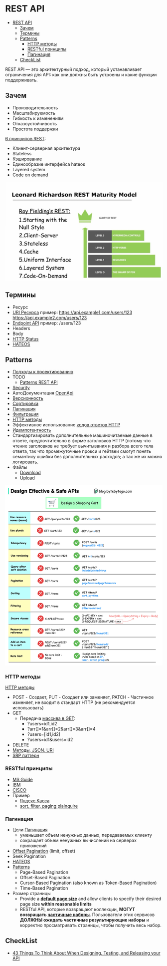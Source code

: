 # REST API

- [REST API](#rest-api)
  - [Зачем](#зачем)
  - [Термины](#термины)
  - [Patterns](#patterns)
    - [HTTP методы](#http-методы)
    - [RESTful принципы](#restful-принципы)
    - [Пагинация](#пагинация)
  - [CheckList](#checklist)

REST API — это архитектурный подход, который устанавливает ограничения для API: как они должны быть устроены и какие функции поддерживать.

## Зачем

- Производительность
- Масштабируемость
- Гибкость к изменениям
- Отказоустойчивость
- Простота поддержки

[6 принципов REST](https://habr.com/ru/post/590679/):

- Клиент-серверная архитектура
- Stateless
- Кэширование
- Единообразие интерфейса hateos
- Layered system
- Code on demand

![level](../img/api/rest.level.png)

## Термины

- Ресурс
- [URI Ресурса](https://teletype.in/@loginovpavel/rest-api) пример: <https://api.example1.com/users/123> <https://api.example2.com/users/123>
- [Endpoint API](https://tquality.ru/blog/kak-pisat-endpointy/) пример: /users/123
- Headers
- Body
- [HTTP Status](api-http-status.md)
- [HATEOS](https://docs.microsoft.com/ru-ru/azure/architecture/best-practices/api-design#use-hateoas-to-enable-navigation-to-related-resources)

## Patterns

- [Подходы к проектированию](api.design.md)
- TODO
  - [Patterns REST API](https://microservice-api-patterns.org/)
- [Security](../arch/ability/security.api.md#rest)
- АвтоДокументация [OpenApi](openapi.md)
- [Версионность](api.md#versioning)
- [Сортировка](https://gist.github.com/fomvasss/c1221b2464be94870f7f823c74520665)
- [Пагинация](#пагинация)  
- [Фильтрация](https://www.moesif.com/blog/technical/api-design/REST-API-Design-Filtering-Sorting-and-Pagination/)
- [HTTP методы](#http-методы)
- Эффективное использование [кодов ответов HTTP](api-http-status.md)
- [Идемпотентность](../arch/pattern/integration/idempotent.md)
- Стандартизировать дополнительные машиночитаемые данные в ответе, предпочтительно в форме заголовков HTTP (потому что чтение заголовков не требует вычитывания и разбора всего тела ответа, так что промежуточные прокси и гейтвеи смогут понять семантику ошибки без дополнительных расходов; а так же их можно логировать.
- Файлы
  - [Download](../arch/pattern/integration/pattern.downloadfile.md)
  - [Upload](../arch/pattern/integration/pattern.uploadfile.md)

![best](../img/api/best.practice.jpg)

### HTTP методы

[HTTP методы](https://learn.microsoft.com/ru-ru/azure/architecture/best-practices/api-design#define-api-operations-in-terms-of-http-methods)

- POST - Создает, PUT - Создает или заменяет, PATCH - Частичное изменяет, не входит в стандарт HTTP (не рекомендуется использовать)
- GET
  - Передача [массива в GET](https://stackoverflow.com/questions/11944410/passing-array-in-get-for-a-rest-call):
    - ?users=id1,id2
    - ?arr[]=1&arr[]=2&arr[]=3&arr[]=4
    - ?users=[id1,id2]
    - ?users=id1&users=id2
- DELETE
- [Методы, JSON, URI](https://habr.com/ru/post/447322/)
- [SRP паттерн](../arch/pattern/patterns.md)

### RESTful принципы

- [MS Guide](https://github.com/Microsoft/api-guidelines/blob/master/Guidelines.md)
- [IBM](https://www.ibm.com/docs/ru/zos-connect/zosconnect/3.0?topic=apis-designing-restful)
- [CISCO](https://github.com/CiscoDevNet/api-design-guide)
- Пример
  - [Яндекс.Касса](https://yookassa.ru/developers/using-api/interaction-format)
  - [sort, filter, paging plainquire](https://github.com/plainquire/plainquire)

### Пагинация

- Цели [Пагинация](https://github.com/Microsoft/api-guidelines/blob/master/Guidelines.md#98-pagination)
  - уменьшает объем ненужных данных, передаваемых клиенту
  - сокращает объем ненужных вычислений на серверах приложений
- [Offset Pagination](https://www.moesif.com/blog/technical/api-design/REST-API-Design-Filtering-Sorting-and-Pagination/#offset-pagination) (limit, offset)
- Seek Pagination
- [HATEOS](https://developer.atlassian.com/server/confluence/pagination-in-the-rest-api/)
- [Patterns](https://microservice-api-patterns.org/patterns/quality/dataTransferParsimony/Pagination#sec:Pagination:Variants)
  - Page-Based Pagination
  - Offset-Based Pagination
  - Cursor-Based Pagination (also known as Token-Based Pagination)
  - Time-Based Pagination
- Размер страницы
  - Provide a __[default page size](https://codedamn.com/news/backend/rest-api-pagination-handling-large-data-sets)__ and allow clients to specify their desired page size __within reasonable limits__
  - RESTful API, которые возвращают коллекции, __МОГУТ возвращать [частичные наборы](https://github.com/Microsoft/api-guidelines/blob/master/Guidelines.md#98-pagination)__. Пользователи этих сервисов __ДОЛЖНЫ ожидать частичные результирующие наборы__ и корректно просматривать страницы, чтобы получить весь набор.

## CheckList

- [43 Things To Think About When Designing, Testing, and Releasing your API](https://mathieu.fenniak.net/the-api-checklist/)
